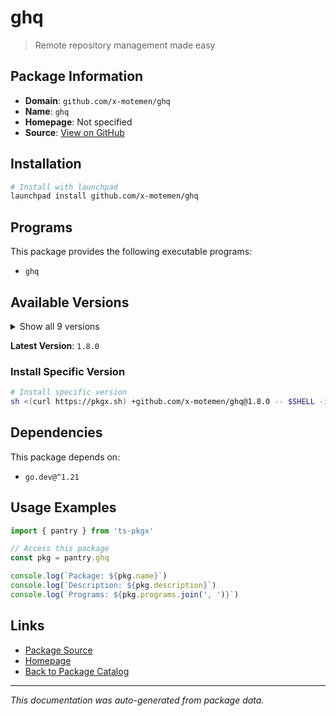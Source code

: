 # ghq

> Remote repository management made easy

## Package Information

- **Domain**: `github.com/x-motemen/ghq`
- **Name**: `ghq`
- **Homepage**: Not specified
- **Source**: [View on GitHub](https://github.com/pkgxdev/pantry/tree/main/projects/github.com/x-motemen/ghq/package.yml)

## Installation

```bash
# Install with launchpad
launchpad install github.com/x-motemen/ghq
```

## Programs

This package provides the following executable programs:

- `ghq`

## Available Versions

<details>
<summary>Show all 9 versions</summary>

- `1.8.0`, `1.7.1`, `1.7.0`, `1.6.3`, `1.6.2`
- `1.6.1`, `1.6.0`, `1.5.0`, `1.4.2`

</details>

**Latest Version**: `1.8.0`

### Install Specific Version

```bash
# Install specific version
sh <(curl https://pkgx.sh) +github.com/x-motemen/ghq@1.8.0 -- $SHELL -i
```

## Dependencies

This package depends on:

- `go.dev@^1.21`

## Usage Examples

```typescript
import { pantry } from 'ts-pkgx'

// Access this package
const pkg = pantry.ghq

console.log(`Package: ${pkg.name}`)
console.log(`Description: ${pkg.description}`)
console.log(`Programs: ${pkg.programs.join(', ')}`)
```

## Links

- [Package Source](https://github.com/pkgxdev/pantry/tree/main/projects/github.com/x-motemen/ghq/package.yml)
- [Homepage](#)
- [Back to Package Catalog](../../../package-catalog.md)

---

*This documentation was auto-generated from package data.*
